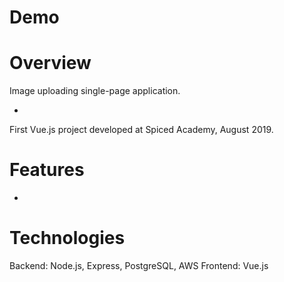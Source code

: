 # Demo

# Overview

Image uploading single-page application.

-

First Vue.js project developed at Spiced Academy, August 2019.

# Features

-

# Technologies

Backend: Node.js, Express, PostgreSQL, AWS
Frontend: Vue.js
